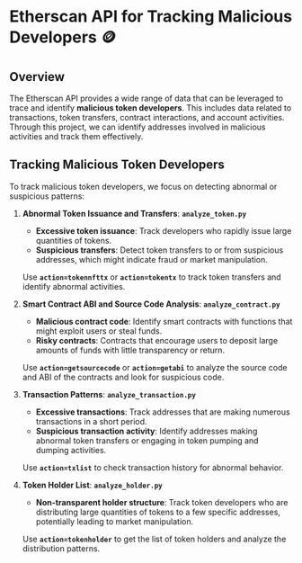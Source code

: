 # Etherscan API for Tracking Malicious Developers 🪙

## Overview

The Etherscan API provides a wide range of data that can be leveraged to trace and identify **malicious token developers**. This includes data related to transactions, token transfers, contract interactions, and account activities. Through this project, we can identify addresses involved in malicious activities and track them effectively.

## Tracking Malicious Token Developers

To track malicious token developers, we focus on detecting abnormal or suspicious patterns:

1. **Abnormal Token Issuance and Transfers**: **`analyze_token.py`**
    - **Excessive token issuance**: Track developers who rapidly issue large quantities of tokens.
    - **Suspicious transfers**: Detect token transfers to or from suspicious addresses, which might indicate fraud or market manipulation.

    Use **`action=tokennfttx`** or **`action=tokentx`** to track token transfers and identify abnormal activities.

2. **Smart Contract ABI and Source Code Analysis**: **`analyze_contract.py`**
    - **Malicious contract code**: Identify smart contracts with functions that might exploit users or steal funds.
    - **Risky contracts**: Contracts that encourage users to deposit large amounts of funds with little transparency or return.

    Use **`action=getsourcecode`** or **`action=getabi`** to analyze the source code and ABI of the contracts and look for suspicious code.

3. **Transaction Patterns**: **`analyze_transaction.py`**
    - **Excessive transactions**: Track addresses that are making numerous transactions in a short period.
    - **Suspicious transaction activity**: Identify addresses making abnormal token transfers or engaging in token pumping and dumping activities.

    Use **`action=txlist`** to check transaction history for abnormal behavior.

4. **Token Holder List**: **`analyze_holder.py`**
    - **Non-transparent holder structure**: Track token developers who are distributing large quantities of tokens to a few specific addresses, potentially leading to market manipulation.

    Use **`action=tokenholder`** to get the list of token holders and analyze the distribution patterns.